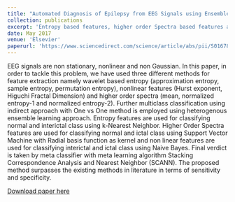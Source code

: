 ```yaml
---
title: "Automated Diagnosis of Epilepsy from EEG Signals using Ensemble Learning Approach"
collection: publications
excerpt: 'Entropy based features, higher order Spectra based features and non linear features are used for classification.'
date: May 2017
venue: 'Elsevier'
paperurl: 'https://www.sciencedirect.com/science/article/abs/pii/S0167865517301691'
---
```

EEG signals are non stationary, nonlinear and non Gaussian. In this paper, in order to tackle this problem, 
we have used three different methods for feature extraction namely wavelet based entropy (approximation entropy, sample entropy, permutation entropy), nonlinear features (Hurst exponent, Higuchi Fractal Dimension) and higher order spectra (mean, normalized entropy-1 and normalized entropy-2). 
Further multiclass classification using indirect approach with One vs One method is employed using heterogenous ensemble learning approach. Entropy features are used for classifying normal and interictal class using k-Nearest Neighbor. 
Higher Order Spectra features are used for classifying normal and ictal class using Support Vector Machine with Radial basis function as kernel and non linear features are used for classifying interictal and ictal class using Naive Bayes.
Final verdict is taken by meta classifier with meta learning algorithm Stacking Correspondence Analysis and Nearest Neighbor (SCANN). 
The proposed method surpasses the existing methods in literature in terms of sensitivity and specificity.

[Download paper here](http://hackin123.github.io/files/SecondPaper.pdf)

